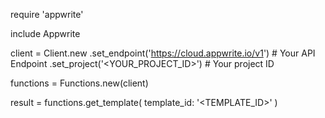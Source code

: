 require 'appwrite'

include Appwrite

client = Client.new
    .set_endpoint('https://cloud.appwrite.io/v1') # Your API Endpoint
    .set_project('<YOUR_PROJECT_ID>') # Your project ID

functions = Functions.new(client)

result = functions.get_template(
    template_id: '<TEMPLATE_ID>'
)
